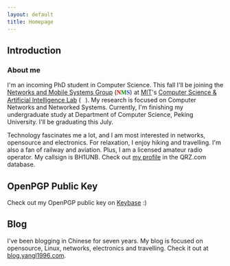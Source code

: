 ```yaml
---
layout: default
title: Homepage
---
```


## Introduction

### About me

I'm an incoming PhD student in Computer Science. This fall I'll be joining the [Networks and Mobile Systems Group](http://nms.csail.mit.edu) (<font face="Trebuchet MS"><b><font color="#FF0000">N</font><font color="#009900">M</font><font color="#3333FF">S</font></b></font>) at [MIT](http://web.mit.edu/)'s [Computer Science & Artificial Intelligence Lab](https://www.csail.mit.edu) (<img src="static/MIT_logo.svg" alt="MIT" height="1em"> <img src="static/CSAIL.svg" alt="CSAIL" height="1em">). My research is focused on Computer Networks and Networked Systems. Currently, I'm finishing my undergraduate study at Department of Computer Science, Peking University. I'll be graduating this July.

Technology fascinates me a lot, and I am most interested in networks, opensource and electronics. For relaxation, I enjoy hiking and travelling. I'm also a fan of railway and aviation. Plus, I am a licensed amateur radio operator. My callsign is BH1UNB. Check out [my profile](https://www.qrz.com/db/BH1UNB) in the QRZ.com database.

## OpenPGP Public Key

Check out my OpenPGP public key on [Keybase](https://keybase.io/yangl1996) :)

## Blog

I've been blogging in Chinese for seven years. My blog is focused on opensource, Linux, networks, electronics and travelling. Check it out at [blog.yangl1996.com](http://blog.yangl1996.com).
